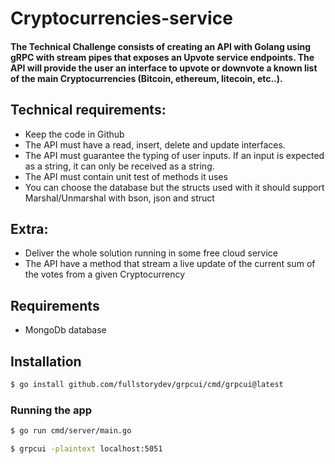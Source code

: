 # Cryptocurrencies-service

#### The Technical Challenge consists of creating an API with Golang using gRPC with stream pipes that exposes an Upvote service endpoints. The API will provide the user an interface to upvote or downvote a known list of the main Cryptocurrencies (Bitcoin, ethereum, litecoin, etc..).

## Technical requirements:

* Keep the code in Github
* The API must have a read, insert, delete and update interfaces.
* The API must guarantee the typing of user inputs. If an input is expected as a string, it can only be received as a
  string.
* The API must contain unit test of methods it uses
* You can choose the database but the structs used with it should support Marshal/Unmarshal with bson, json and struct

## Extra:

* Deliver the whole solution running in some free cloud service
* The API have a method that stream a live update of the current sum of the votes from a given Cryptocurrency

## Requirements

* MongoDb database

## Installation

```bash
$ go install github.com/fullstorydev/grpcui/cmd/grpcui@latest
```

### Running the app

```bash
$ go run cmd/server/main.go

$ grpcui -plaintext localhost:5051

```